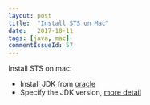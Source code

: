 ```yaml
---
layout: post
title:  "Install STS on Mac"
date:   2017-10-11
tags: [java, mac]
commentIssueId: 57
---
```


Install STS on mac:
* Install JDK from [oracle](http://www.oracle.com/technetwork/java/javase/downloads/index.html)
* Specify the JDK version, [more detail](https://stackoverflow.com/questions/24589932/mac-os-jdk1-7-and-1-8-does-not-contain-the-jni-createjavavm-symbol)
